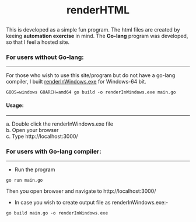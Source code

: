 <h1> <p align="center"> <span style='font-weight:bold;align=center'>renderHTML</span></p></h1>
This is developed as a simple fun program.  
The html files are created by keeing <b>automation exercise</b> in mind.
The <b>Go-lang</b> program was developed, so that I feel a hosted site.


### For users without Go-lang:
---
For those who wish to use this site/program but do not have a go-lang compiler, I built [renderInWindows.exe](https://github.com/0x218/Go/blob/master/renderHtml/renderInWindows.exe) for Windows-64 bit.  
```
GOOS=windows GOARCH=amd64 go build -o renderInWindows.exe main.go
```   

#### Usage:  
---
a. Double click the renderInWindows.exe file  
b. Open your browser  
c. Type http://localhost:3000/


### For users with Go-lang compiler:
---
* Run the program
```
go run main.go
```  
Then you open browser and navigate to http://localhost:3000/

* In case you wish to create output file as renderInWindows.exe:-
```
go build main.go -o renderInWindows.exe
```   
